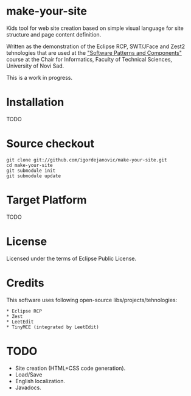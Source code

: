 make-your-site
==============

Kids tool for web site creation based on simple visual language for site structure and page content definition.

Written as the demonstration of the Eclipse RCP, SWT/JFace and Zest2 tehnologies
that are used at the ["Software Patterns and Components"](http://www.informatika.ftn.uns.ac.rs/SOK) course at the Chair for Informatics, Faculty of Technical Sciences, University of Novi Sad.

This is a work in progress.


Installation
============

TODO

Source checkout
===============

```
git clone git://github.com/igordejanovic/make-your-site.git
cd make-your-site
git submodule init
git submodule update
```

Target Platform
===============

TODO


License
=======

Licensed under the terms of Eclipse Public License.


Credits
=======

This software uses following open-source libs/projects/tehnologies:

    * Eclipse RCP
    * Zest
    * LeetEdit
    * TinyMCE (integrated by LeetEdit)

TODO
====

 * Site creation (HTML+CSS code generation).
 * Load/Save
 * English localization.
 * Javadocs.
